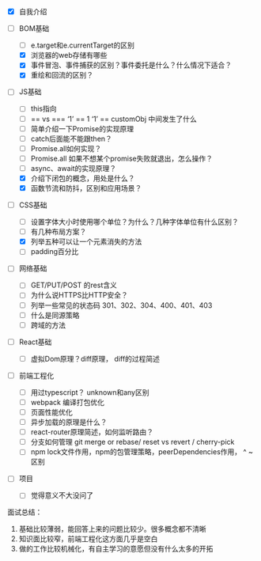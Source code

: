 - [x] 自我介绍

- [ ] BOM基础

  - [ ] e.target和e.currentTarget的区别
  - [x] 浏览器的web存储有哪些
  - [x] 事件冒泡、事件捕获的区别？事件委托是什么？什么情况下适合？
  - [x] 重绘和回流的区别？

- [ ] JS基础

  - [ ] this指向
  - [ ] == vs ===  ‘1’ == 1 ‘1’ == customObj 中间发生了什么
  - [ ] 简单介绍一下Promise的实现原理
  - [ ] catch后面能不能跟then？
  - [ ] Promise.all如何实现？
  - [ ] Promise.all 如果不想某个promise失败就退出，怎么操作？
  - [ ] async、await的实现原理？
  - [x] 介绍下闭包的概念，用处是什么？
  - [x] 函数节流和防抖，区别和应用场景？
  
- [ ] CSS基础

  - [ ] 设置字体大小时使用哪个单位？为什么？几种字体单位有什么区别？
  - [ ] 有几种布局方案？
  - [x] 列举五种可以让一个元素消失的方法
  - [ ] padding百分比

- [ ] 网络基础

  - [ ] GET/PUT/POST 的rest含义
  - [ ] 为什么说HTTPS比HTTP安全？
  - [ ] 列举一些常见的状态码  301、302、304、400、401、403
  - [ ] 什么是同源策略
  - [ ] 跨域的方法

- [ ] React基础

  - [ ] 虚拟Dom原理？diff原理， diff的过程简述
  
- [ ] 前端工程化

  - [ ] 用过typescript？ unknown和any区别
  - [ ] webpack 编译打包优化
  - [ ] 页面性能优化
  - [ ] 异步加载的原理是什么？
  - [ ] react-router原理简述，如何监听路由？
  - [ ] 分支如何管理 git merge or rebase/ reset vs revert / cherry-pick
  - [ ] npm lock文件作用，npm的包管理策略，peerDependencies作用， ^ ~ 区别

- [ ] 项目

  - [ ] 觉得意义不大没问了
  
  

面试总结：

1. 基础比较薄弱，能回答上来的问题比较少。很多概念都不清晰
2. 知识面比较窄，前端工程化这方面几乎是空白
3. 做的工作比较机械化，有自主学习的意愿但没有什么太多的开拓